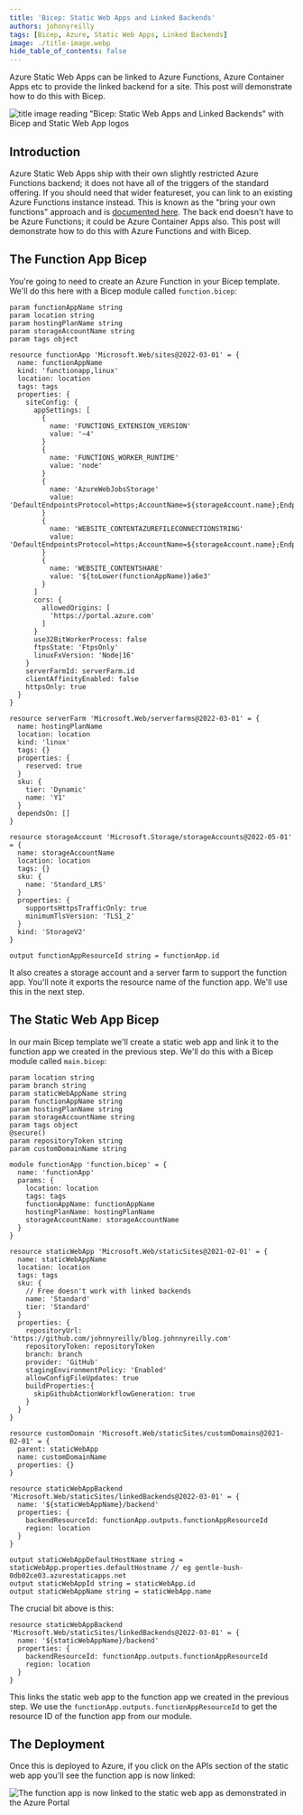 ```yaml
---
title: 'Bicep: Static Web Apps and Linked Backends'
authors: johnnyreilly
tags: [Bicep, Azure, Static Web Apps, Linked Backends]
image: ./title-image.webp
hide_table_of_contents: false
---
```


Azure Static Web Apps can be linked to Azure Functions, Azure Container Apps etc to provide the linked backend for a site. This post will demonstrate how to do this with Bicep.

![title image reading "Bicep: Static Web Apps and Linked Backends" with Bicep and Static Web App logos](title-image.webp)

## Introduction

Azure Static Web Apps ship with their own slightly restricted Azure Functions backend; it does not have all of the triggers of the standard offering. If you should need that wider featureset, you can link to an existing Azure Functions instance instead. This is known as the "bring your own functions" approach and is [documented here](https://learn.microsoft.com/en-us/azure/static-web-apps/functions-bring-your-own). The back end doesn't have to be Azure Functions; it could be Azure Container Apps also. This post will demonstrate how to do this with Azure Functions and with Bicep.

## The Function App Bicep

You're going to need to create an Azure Function in your Bicep template. We'll do this here with a Bicep module called `function.bicep`:

```bicep
param functionAppName string
param location string
param hostingPlanName string
param storageAccountName string
param tags object

resource functionApp 'Microsoft.Web/sites@2022-03-01' = {
  name: functionAppName
  kind: 'functionapp,linux'
  location: location
  tags: tags
  properties: {
    siteConfig: {
      appSettings: [
        {
          name: 'FUNCTIONS_EXTENSION_VERSION'
          value: '~4'
        }
        {
          name: 'FUNCTIONS_WORKER_RUNTIME'
          value: 'node'
        }
        {
          name: 'AzureWebJobsStorage'
          value: 'DefaultEndpointsProtocol=https;AccountName=${storageAccount.name};EndpointSuffix=${environment().suffixes.storage};AccountKey=${storageAccount.listKeys().keys[0].value}'
        }
        {
          name: 'WEBSITE_CONTENTAZUREFILECONNECTIONSTRING'
          value: 'DefaultEndpointsProtocol=https;AccountName=${storageAccount.name};EndpointSuffix=${environment().suffixes.storage};AccountKey=${storageAccount.listKeys().keys[0].value}'
        }
        {
          name: 'WEBSITE_CONTENTSHARE'
          value: '${toLower(functionAppName)}a6e3'
        }
      ]
      cors: {
        allowedOrigins: [
          'https://portal.azure.com'
        ]
      }
      use32BitWorkerProcess: false
      ftpsState: 'FtpsOnly'
      linuxFxVersion: 'Node|16'
    }
    serverFarmId: serverFarm.id
    clientAffinityEnabled: false
    httpsOnly: true
  }
}

resource serverFarm 'Microsoft.Web/serverfarms@2022-03-01' = {
  name: hostingPlanName
  location: location
  kind: 'linux'
  tags: {}
  properties: {
    reserved: true
  }
  sku: {
    tier: 'Dynamic'
    name: 'Y1'
  }
  dependsOn: []
}

resource storageAccount 'Microsoft.Storage/storageAccounts@2022-05-01' = {
  name: storageAccountName
  location: location
  tags: {}
  sku: {
    name: 'Standard_LRS'
  }
  properties: {
    supportsHttpsTrafficOnly: true
    minimumTlsVersion: 'TLS1_2'
  }
  kind: 'StorageV2'
}

output functionAppResourceId string = functionApp.id
```

It also creates a storage account and a server farm to support the function app. You'll note it exports the resource name of the function app. We'll use this in the next step.

## The Static Web App Bicep

In our main Bicep template we'll create a static web app and link it to the function app we created in the previous step. We'll do this with a Bicep module called `main.bicep`:

```bicep
param location string
param branch string
param staticWebAppName string
param functionAppName string
param hostingPlanName string
param storageAccountName string
param tags object
@secure()
param repositoryToken string
param customDomainName string

module functionApp 'function.bicep' = {
  name: 'functionApp'
  params: {
    location: location
    tags: tags
    functionAppName: functionAppName
    hostingPlanName: hostingPlanName
    storageAccountName: storageAccountName
  }
}

resource staticWebApp 'Microsoft.Web/staticSites@2021-02-01' = {
  name: staticWebAppName
  location: location
  tags: tags
  sku: {
    // Free doesn't work with linked backends
    name: 'Standard'
    tier: 'Standard'
  }
  properties: {
    repositoryUrl: 'https://github.com/johnnyreilly/blog.johnnyreilly.com'
    repositoryToken: repositoryToken
    branch: branch
    provider: 'GitHub'
    stagingEnvironmentPolicy: 'Enabled'
    allowConfigFileUpdates: true
    buildProperties:{
      skipGithubActionWorkflowGeneration: true
    }
  }
}

resource customDomain 'Microsoft.Web/staticSites/customDomains@2021-02-01' = {
  parent: staticWebApp
  name: customDomainName
  properties: {}
}

resource staticWebAppBackend 'Microsoft.Web/staticSites/linkedBackends@2022-03-01' = {
  name: '${staticWebAppName}/backend'
  properties: {
    backendResourceId: functionApp.outputs.functionAppResourceId
    region: location
  }
}

output staticWebAppDefaultHostName string = staticWebApp.properties.defaultHostname // eg gentle-bush-0db02ce03.azurestaticapps.net
output staticWebAppId string = staticWebApp.id
output staticWebAppName string = staticWebApp.name
```

The crucial bit above is this:

```bicep
resource staticWebAppBackend 'Microsoft.Web/staticSites/linkedBackends@2022-03-01' = {
  name: '${staticWebAppName}/backend'
  properties: {
    backendResourceId: functionApp.outputs.functionAppResourceId
    region: location
  }
}
```

This links the static web app to the function app we created in the previous step. We use the `functionApp.outputs.functionAppResourceId` to get the resource ID of the function app from our module.

## The Deployment

Once this is deployed to Azure, if you click on the APIs section of the static web app you'll see the function app is now linked:

![The function app is now linked to the static web app as demonstrated in the Azure Portal](screenshot-azure-portal-linked-backend.webp)
